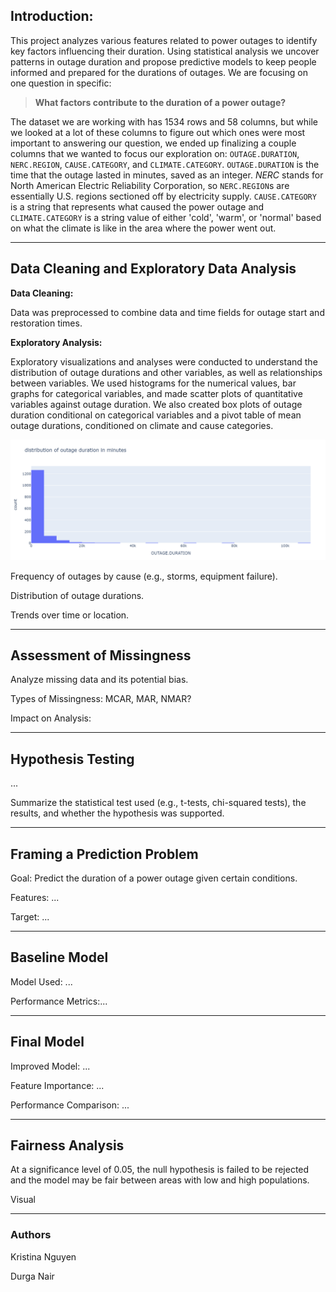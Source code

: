 ## Introduction:

This project analyzes various features related to power outages to identify key factors influencing their duration. Using statistical analysis we uncover patterns in outage duration and propose predictive models to keep people informed and prepared for the durations of outages. We are focusing on one question in specific: 
> **What factors contribute to the duration of a power outage?**

The dataset we are working with has 1534 rows and 58 columns, but while we looked at a lot of these columns to figure out which ones were most important to answering our question, we ended up finalizing a couple columns that we wanted to focus our exploration on: `OUTAGE.DURATION`, `NERC.REGION`, `CAUSE.CATEGORY`, and `CLIMATE.CATEGORY`. `OUTAGE.DURATION` is the time that the outage lasted in minutes, saved as an integer. *NERC* stands for North American Electric Reliability Corporation, so `NERC.REGION`s are essentially U.S. regions sectioned off by electricity supply. `CAUSE.CATEGORY` is a string that represents what caused the power outage and `CLIMATE.CATEGORY` is a string value of either 'cold', 'warm', or 'normal' based on what the climate is like in the area where the power went out.

---


## Data Cleaning and Exploratory Data Analysis

**Data Cleaning:**

Data was preprocessed to combine data and time fields for outage start and restoration times. 


**Exploratory Analysis:**

Exploratory visualizations and analyses were conducted to understand the distribution of outage durations and other variables, as well as relationships between variables. We used histograms for the numerical values, bar graphs for categorical variables, and made scatter plots of quantitative variables against outage duration. We also created box plots of outage duration conditional on categorical variables and a pivot table of mean outage durations, conditioned on climate and cause categories.

![Some Text](images/1col_dist_duration.png)



Frequency of outages by cause (e.g., storms, equipment failure).

Distribution of outage durations.

Trends over time or location.

---

## Assessment of Missingness

Analyze missing data and its potential bias.


Types of Missingness: MCAR, MAR, NMAR?

Impact on Analysis: 

---


## Hypothesis Testing

...

Summarize the statistical test used (e.g., t-tests, chi-squared tests), the results, and whether the hypothesis was supported.


---


## Framing a Prediction Problem

Goal: Predict the duration of a power outage given certain conditions.

Features: ...

Target: ...

---


## Baseline Model

Model Used: ...

Performance Metrics:...

---

## Final Model

Improved Model: ...

Feature Importance: ...

Performance Comparison: ...

---

## Fairness Analysis

At a significance level of 0.05, the null hypothesis is failed to be rejected and the model may be fair between areas with low and high populations.

Visual

---

### Authors

Kristina Nguyen

Durga Nair
